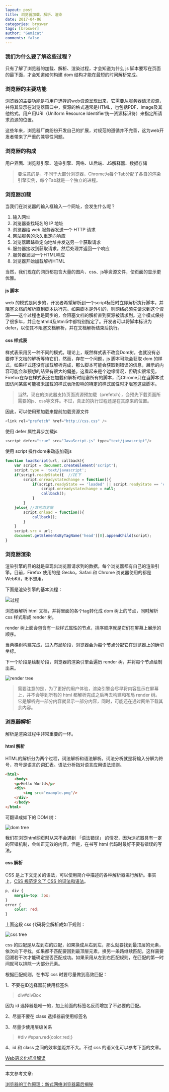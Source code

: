 ```yaml
---
layout: post
title: 浏览器加载、解析、渲染
date: 2017-04-06
categories: broswer
tags: [broswer]
author: "Gemicat"
comments: false
---
```


### 我们为什么要了解这些过程？

只有了解了浏览器的加载、解析、渲染过程，才会知道为什么 js 脚本要写在页面的最下面，才会知道如何构建 dom 结构才能在最短的时间解析完成。

### 浏览器的主要功能

浏览器的主要功能是将用户选择的web资源呈现出来，它需要从服务器请求资源，并将其显示在浏览器窗口中，资源的格式通常是HTML，也包括PDF、image及其他格式。用户用URI（Uniform Resource Identifier统一资源标识符）来指定所请求资源的位置。

这些年来，浏览器厂商纷纷开发自己的扩展，对规范的遵循并不完善，这为web开发者带来了严重的兼容性问题。

### 浏览器的构成

用户界面、浏览器引擎、渲染引擎、网络、UI后端、JS解释器、数据存储

> 要注意的是，不同于大部分浏览器，Chrome为每个Tab分配了各自的渲染引擎实例，每个Tab就是一个独立的进程。

### 浏览器加载

当我们在浏览器的输入框输入一个网址，会发生什么呢？

1. 输入网址
2. 浏览器查找域名的 IP 地址
3. 浏览器给 web 服务器发送一个 HTTP 请求
4. 网站服务的永久重定向响应
5. 浏览器跟踪重定向地址并发送另一个获取请求
6. 服务器接收到获取请求，然后处理并返回一个响应
7. 服务器发回一个HTML响应
8. 浏览器开始加载解析HTML

当然，我们现在的网页都包含大量的图片、css、js等资源文件，使页面的显示更优雅。

#### js 脚本

web 的模式是同步的，开发者希望解析到一个script标签时立即解析执行脚本，并阻塞文档的解析直到脚本执行完。如果脚本是外引的，则网络必须先请求到这个资源——这个过程也是同步的，会阻塞文档的解析直到资源被请求到。这个模式保持了很多年，并且在html4及html5中都特别指定了。开发者可以将脚本标识为defer，以使其不阻塞文档解析，并在文档解析结束后执行。

#### css 样式表

样式表采用另一种不同的模式。理论上，既然样式表不改变Dom树，也就没有必要停下文档的解析等待它们，然而，存在一个问题，js 脚本可能会获取 dom 的样式，如果样式还没有加载解析完成，那么脚本可能会获取到错误的信息，展示的内容可能会和预想的结果有很大的偏差。这看起来是个边缘情况，但确实很常见。Firefox在存在样式表还在加载和解析时阻塞所有的脚本，而Chrome只在当脚本试图访问某些可能被未加载的样式表所影响的特定的样式属性时才阻塞这些脚本。

> 当然，现在的浏览器支持页面资源预加载（prefetch），会预先下载页面所需要的js、css等文件。不过，真正的执行过程还是在其原来的位置。

因此，可以使用预加载来提前加载资源文件

```javascript
<link rel="prefetch" href="http://css.css" />
```

使用 defer 属性异步加载js

```javascript
<script defer="true" src="JavaScript.js" type="text/javascript"/>
```

使用 script 操作dom来动态加载js


```javascript
function loadScript(url, callback){
    var script = document.createElement('script');
    script.type = 'text/javascript';
    if(script.readyState){  //IE下
        script.onreadystatechange = function(){
            if(script.readyState == 'loaded' || script.readyState == 'complete'){
                script.onreadystatechange = null;
                callback();
            }
        }
    }else{ //其他浏览器
        script.onload = function(){
            callback();
        }
    }
    script.src = url;
    document.getElementsByTagName('head')[0].appendChild(script);
}
```

### 浏览器渲染


渲染引擎的目的就是呈现出浏览器请求到的数据，每个浏览器都有自己的渲染引擎。目前，Firefox 使用的是 Gecko，Safari 和 Chrome 浏览器使用的都是 WebKit，IE不想用。

下面是渲染引擎的基本流程：

![过程](/img/2017-04-06/process.png)

浏览器解析 html 文档，并将里面的各个tag转化成 dom 树上的节点，同时解析 css 样式形成 render 树。

render 树上面会包含有一些样式属性的节点，排序顺序就是它们在屏幕上展示的顺序。

当两棵树构建完成，进入布局阶段，浏览器会为每个节点分配它在浏览器上的确切坐标。

下一个阶段是绘制阶段，浏览器的渲染引擎会遍历 render 树，并将每个节点绘制出来。

![render tree](/img/2017-04-06/render_tree.png)

> 需要注意的是，为了更好的用户体验，渲染引擎会尽早将内容显示在屏幕上，并不会等到所有的 html 都解析完成之后再去构建和布局 render 树。它是解析完一部分内容就显示一部分内容，同时，可能还在通过网络下载其余内容。

### 浏览器解析

解析是渲染过程中非常重要的一环。

#### html 解析

HTML的解析分为两个过程，词法解析和语法解析。词法分析就是将输入分解为符号，符号是语言的词汇表。语法分析指对语言应用语法规则。

```html
<html>
    <body>
    <p>Hello World</p>
    <div>
        <img src="example.png"/>
    </div>
    </body>
</html>
```

可翻译成如下的 DOM 树：

![dom tree](/img/2017-04-06/dom_tree.png)

我们在浏览html网页时从来不会遇到 「语法错误」 的情况，因为浏览器具有一定的容错机制，会纠正无效的内容。但是，在书写 html 代码时最好不要有错误的写法。

#### css 解析

CSS 是上下文无关的语法，可以使用简介中描述的各种解析器进行解析。事实上，[CSS 规范定义了 CSS 的词法和语法](http://www.w3.org/TR/CSS2/grammar.html)。

```css
p, div {
    margin-top: 3px;
}
error {
    color: red;
}
```

上面这段 css 代码将会解析成如下规则：

![css tree](/img/2017-04-06/css_tree.png)

css 的匹配是从左到右的匹配，如果换成从右到左，那么就要找到最顶层的元素，依次向下寻找，如果都不匹配要回到最顶层元素，换另一条路继续匹配，这样需要回溯若干次才能确定是否匹配成功。如果采用从左到右匹配规则，在匹配的第一时间就可以排除一大部分元素。

根据匹配规则，在书写 css 时要尽量做到高效匹配：

1、不要在ID选择器前使用标签名

> div#divBox

因为 id 选择器是唯一的，加上前面的标签名反而增加了不必要的匹配。

2、尽量不要在 class 选择器前使用标签名

3、尽量少使用层级关系

> #div #span.red{color:red;}

4、id 和 class 之间的效率差距并不大。不过 css 的语义化可以参考下面的文章。

[Web语义化标准解读](https://github.com/kuitos/kuitos.github.io/issues/33)

***

本文参考文章:

[浏览器的工作原理：新式网络浏览器幕后揭秘](https://www.html5rocks.com/zh/tutorials/internals/howbrowserswork/)